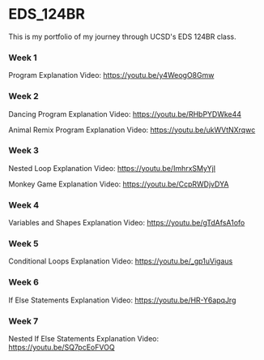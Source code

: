 # EDS_124BR
This is my portfolio of my journey through UCSD's EDS 124BR class.

### Week 1 
Program Explanation Video: https://youtu.be/y4WeogO8Gmw

### Week 2
Dancing Program Explanation Video: https://youtu.be/RHbPYDWke44

Animal Remix Program Explanation Video: https://youtu.be/ukWVtNXrqwc

### Week 3
Nested Loop Explanation Video: https://youtu.be/ImhrxSMyYjI

Monkey Game Explanation Video: https://youtu.be/CcpRWDjvDYA

### Week 4
Variables and Shapes Explanation Video: https://youtu.be/gTdAfsA1ofo

### Week 5
Conditional Loops Explanation Video: https://youtu.be/_gp1uVigaus 

### Week 6
If Else Statements Explanation Video: https://youtu.be/HR-Y6apqJrg

### Week 7
Nested If Else Statements Explanation Video: https://youtu.be/SQ7pcEoFVOQ
